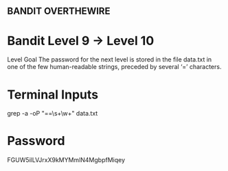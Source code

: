 ## BANDIT OVERTHEWIRE

# Bandit Level 9 → Level 10
Level Goal
The password for the next level is stored in the file data.txt in one of the few human-readable strings, preceded by several ‘=’ characters.

# Terminal Inputs
  grep -a -oP "==\s+\w+" data.txt
  
# Password
  FGUW5ilLVJrxX9kMYMmlN4MgbpfMiqey